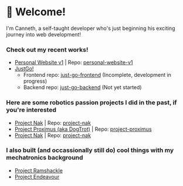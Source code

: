 # 👋 Welcome!
I'm Canneth, a self-taught developer who's just beginning his exciting journey into web development!

### Check out my recent works!
- [Personal Website v1](https://canneth.dev) | Repo: [personal-website-v1](https://github.com/canneth/personal-website-v1)
- [JustGo!](https://justgo.dev)
  - Frontend repo: [just-go-frontend](https://github.com/canneth/just-go-frontend) (Incomplete, development in progress)
  - Backend repo: [just-go-backend](https://github.com/canneth/just-go-backend) (Not yet started)

### Here are some robotics passion projects I did in the past, if you're interested
- [Project Nak](https://canneth.github.io/project_nak.html) | Repo: [project-nak](https://github.com/canneth/project-nak)
- [Project Proximus (aka DogTrot)](https://canneth.github.io/project_dogTrot.html) | Repo: [project-proximus](https://github.com/canneth/project-proximus)
- [Project Nak](https://canneth.github.io/project_nak.html) | Repo: [project-nak](https://github.com/canneth/project-nak)

### I also built (and occassionally still do) cool things with my mechatronics background
- [Project Ramshackle](https://canneth.github.io/project_ramshackle.html)
- [Project Endeavour](https://canneth.github.io/project_endeavour.html)
